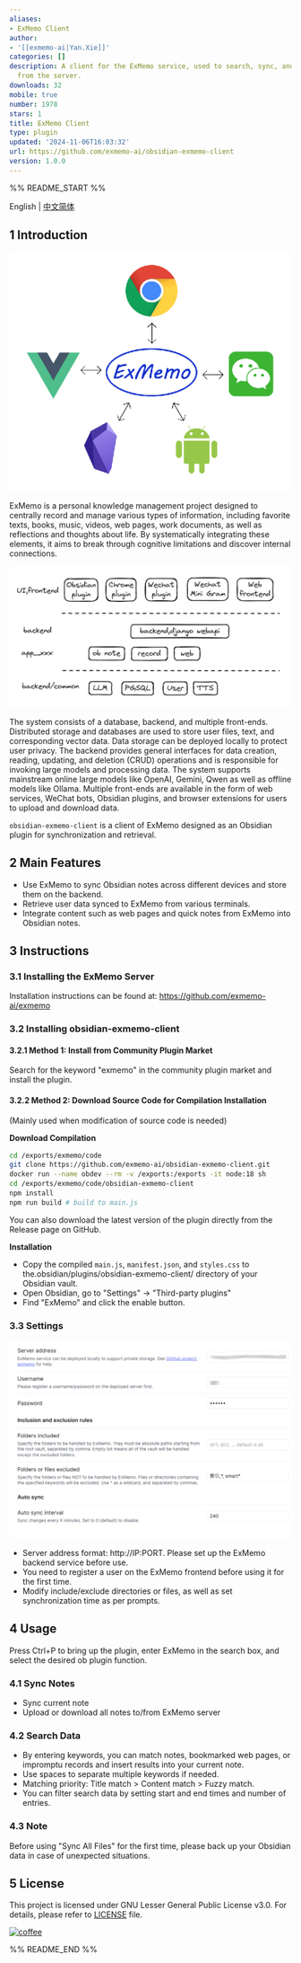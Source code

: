 ```yaml
---
aliases:
- ExMemo Client
author:
- '[[exmemo-ai|Yan.Xie]]'
categories: []
description: A client for the ExMemo service, used to search, sync, and organize data
  from the server.
downloads: 32
mobile: true
number: 1978
stars: 1
title: ExMemo Client
type: plugin
updated: '2024-11-06T16:03:32'
url: https://github.com/exmemo-ai/obsidian-exmemo-client
version: 1.0.0
---
```


%% README_START %%

English | [中文简体](./README_cn.md)

## 1 Introduction

![](https://raw.githubusercontent.com/exmemo-ai/obsidian-exmemo-client/HEAD/images/img1.png)

ExMemo is a personal knowledge management project designed to centrally record and manage various types of information, including favorite texts, books, music, videos, web pages, work documents, as well as reflections and thoughts about life. By systematically integrating these elements, it aims to break through cognitive limitations and discover internal connections.

![](https://raw.githubusercontent.com/exmemo-ai/obsidian-exmemo-client/HEAD/images/img2.png)

The system consists of a database, backend, and multiple front-ends. Distributed storage and databases are used to store user files, text, and corresponding vector data. Data storage can be deployed locally to protect user privacy. The backend provides general interfaces for data creation, reading, updating, and deletion (CRUD) operations and is responsible for invoking large models and processing data. The system supports mainstream online large models like OpenAI, Gemini, Qwen as well as offline models like Ollama. Multiple front-ends are available in the form of web services, WeChat bots, Obsidian plugins, and browser extensions for users to upload and download data.

`obsidian-exmemo-client` is a client of ExMemo designed as an Obsidian plugin for synchronization and retrieval.

## 2 Main Features

* Use ExMemo to sync Obsidian notes across different devices and store them on the backend.
* Retrieve user data synced to ExMemo from various terminals.
* Integrate content such as web pages and quick notes from ExMemo into Obsidian notes.

## 3 Instructions

### 3.1 Installing the ExMemo Server

Installation instructions can be found at: https://github.com/exmemo-ai/exmemo

### 3.2 Installing obsidian-exmemo-client

#### 3.2.1 Method 1: Install from Community Plugin Market

Search for the keyword "exmemo" in the community plugin market and install the plugin.

#### 3.2.2 Method 2: Download Source Code for Compilation Installation

(Mainly used when modification of source code is needed)

**Download Compilation**

```bash
cd /exports/exmemo/code
git clone https://github.com/exmemo-ai/obsidian-exmemo-client.git
docker run --name obdev --rm -v /exports:/exports -it node:18 sh
cd /exports/exmemo/code/obsidian-exmemo-client
npm install
npm run build # build to main.js
```

You can also download the latest version of the plugin directly from the Release page on GitHub.

**Installation**

* Copy the compiled `main.js`, `manifest.json`, and `styles.css` to the.obsidian/plugins/obsidian-exmemo-client/ directory of your Obsidian vault.
* Open Obsidian, go to "Settings" -> "Third-party plugins"
* Find "ExMemo" and click the enable button.

### 3.3 Settings

![](https://raw.githubusercontent.com/exmemo-ai/obsidian-exmemo-client/HEAD/images/img3.png)

- Server address format: http://IP:PORT. Please set up the ExMemo backend service before use.
- You need to register a user on the ExMemo frontend before using it for the first time.
- Modify include/exclude directories or files, as well as set synchronization time as per prompts.

## 4 Usage

Press Ctrl+P to bring up the plugin, enter ExMemo in the search box, and select the desired ob plugin function.

### 4.1 Sync Notes

* Sync current note
* Upload or download all notes to/from ExMemo server

### 4.2 Search Data

* By entering keywords, you can match notes, bookmarked web pages, or impromptu records and insert results into your current note.
* Use spaces to separate multiple keywords if needed.
* Matching priority: Title match > Content match > Fuzzy match.
* You can filter search data by setting start and end times and number of entries.

### 4.3 Note

Before using "Sync All Files" for the first time, please back up your Obsidian data in case of unexpected situations.

## 5 License

This project is licensed under GNU Lesser General Public License v3.0. For details, please refer to [LICENSE](./LICENSE) file.

[![coffee](https://img.buymeacoffee.com/button-api/?text=Buy%20me%20a%20coffee&emoji=%E2%98%95&slug=windingblack&button_colour=FFDD00&font_colour=000000&font_family=Comic&outline_colour=000000&coffee_colour=ffffff)](https://buymeacoffee.com/xieyan0811y)


%% README_END %%
